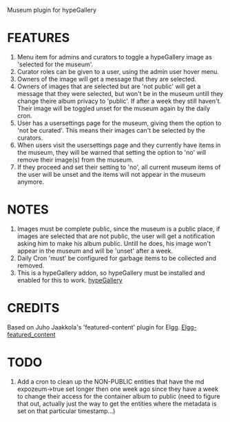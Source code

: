 Museum plugin for hypeGallery

FEATURES
========
1. Menu item for admins and curators to toggle a hypeGallery image as 'selected for the museum'.
2. Curator roles can be given to a user, using the admin user hover menu.
3. Owners of the image will get a message that they are selected.
4. Owners of images that are selected but are 'not public' will get a message that they were selected, but won't be in the museum untill they change theire album privacy to 'public'. If after a week they still haven't. Their image will be toggled unset for the museum again by the daily cron.
5. User has a usersettings page for the museum, giving them the option to 'not be curated'. This means their images can't be selected by the curators.
6. When users visit the usersettings page and they currently have items in the museum, they will be warned that setting the option to 'no' will remove their image(s) from the museum.
7. If they proceed and set their setting to 'no', all current museum items of the user will be unset and the items will not appear in the museum anymore.

NOTES
=====
1. Images must be complete public, since the museum is a public place, if images are selected that are not public, the user will get a notification asking him to make his album public.
Untill he does, his image won't appear in the museum and will be 'unset' after a week.
2. Daily Cron 'must' be configured for garbage items to be collected and removed.
3. This is a hypeGallery addon, so hypeGallery must be installed and enabled for this to work.
[hypeGallery](https://github.com/hypejunction/hypeGallery "hypeGallery")


CREDITS
=======
Based on Juho Jaakkola's 'featured-content' plugin for Elgg.
[Elgg-featured_content](https://github.com/juho-jaakkola/elgg-featured_content "Elgg-featured_content")

TODO
====
1. Add a cron to clean up the NON-PUBLIC entities that have the md expozeum->true set longer then one week ago since they have a week to change their access for the container album to public (need to figure that out, actually just the way to get the entities where the metadata is set on that particular timestamp...)
